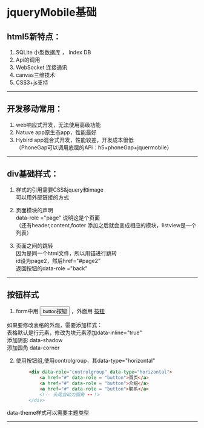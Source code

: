 ﻿
jqueryMobile基础
===

## html5新特点：  

1. SQLite  小型数据库 ，  index DB  
2. Api的调用   
3. WebSocket 连接通讯
4. canvas三维技术
5. CSS3+js支持

---

## 开发移动常用：

1. web响应式开发，无法使用高级功能
2. Natuve app原生态app，性能最好
3. Hybird app混合式开发，性能较差，开发成本很低  
（PhoneGap可以调用底层的APi：h5+phoneGap+jquermobile）

---

## div基础样式：

1. 样式的引用需要CSS&jquery和image  
可以用外部链接的方式

2. 页面模块的声明  
data-role ="page"    说明这是个页面  
（还有header,content,footer 添加之后就会变成相应的模块，listview是一个列表）

3. 页面之间的跳转  
因为是同一个html文件，所以用锚进行跳转  
id设为page2，然后href="#page2"  
返回按钮的data-role ="back"

---

## 按钮样式

1. form中用 <button>button按钮</button> ，外面用 <a href="#" data-role="button">按钮</a> 
 
如果要修改表格的外观，需要添加样式：  
表格默认是行元素，修改为块元素添加data-inline="true"  
添加阴影 data-shadow  
添加圆角 data-corner  

2. 使用按钮组,使用controlgroup，其data-type="horizontal"

```html
		<div data-role="controlgroup" data-type="horizontal">
			<a href="#" data-role = "button">首页</a>	
			<a href="#" data-role = "button">介绍</a>	
			<a href="#" data-role = "button">联系</a>		
			<!-- 头尾自动为圆角 --！>
		</div>
```
data-theme样式可以需要主题类型

---








